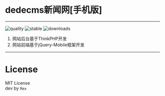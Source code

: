 # dedecms新闻网[手机版] #

----------
![quality](https://scrutinizer-ci.com/g/duguying/news_mobile/badges/quality-score.png?s=1d808a13a12d8b2ec88c1647c0dd4f665afa406c)
![stable](https://poser.pugx.org/duguying/news_mobile/version.png)
![downloads](https://poser.pugx.org/duguying/news_mobile/d/total.png)<br>
1. 网站后台基于ThinkPHP开发
2. 网站前端基于jQuery-Mobile框架开发


----------
# License #

MIT License<br/>
dev by `Rex`
